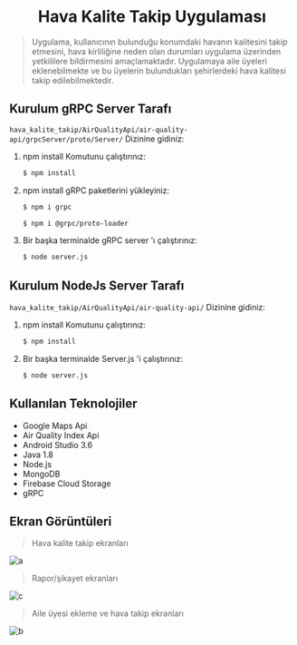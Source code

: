 <h1 align="center">Hava Kalite Takip Uygulaması</h1>


> Uygulama, kullanıcının bulunduğu konumdaki havanın kalitesini takip etmesini, hava kirliliğine neden olan durumları uygulama üzerinden yetkililere bildirmesini amaçlamaktadır. Uygulamaya aile üyeleri eklenebilmekte ve bu üyelerin bulundukları şehirlerdeki hava kalitesi takip edilebilmektedir.

## Kurulum gRPC Server Tarafı

 `hava_kalite_takip/AirQualityApi/air-quality-api/grpcServer/proto/Server/` Dizinine gidiniz:

 1. npm install Komutunu çalıştırınız:

    ```sh
    $ npm install
    ```
 2. npm install gRPC paketlerini yükleyiniz:

    ```sh
    $ npm i grpc    

    $ npm i @grpc/proto-loader
    ```

 2. Bir başka terminalde gRPC server 'ı çalıştırınız:

    ```sh
    $ node server.js
    ```
## Kurulum NodeJs Server Tarafı

`hava_kalite_takip/AirQualityApi/air-quality-api/` Dizinine gidiniz:

 1. npm install Komutunu çalıştırınız:

    ```sh
    $ npm install
    ```
 2. Bir başka terminalde Server.js 'i çalıştırınız:

    ```sh
    $ node server.js
    ```



## Kullanılan Teknolojiler

* Google Maps Api
* Air Quality Index Api
* Android Studio 3.6
* Java 1.8
* Node.js 
* MongoDB 
* Firebase Cloud Storage
* gRPC

## Ekran Görüntüleri

> Hava kalite takip ekranları

![a](https://user-images.githubusercontent.com/48556212/85957313-0007d380-b995-11ea-97da-95ca32ca4e38.png)

> Rapor/şikayet ekranları

![c](https://user-images.githubusercontent.com/48556212/85957316-039b5a80-b995-11ea-9667-7da1cff74725.png)

> Aile üyesi ekleme ve hava takip ekranları

![b](https://user-images.githubusercontent.com/48556212/85957315-026a2d80-b995-11ea-9c7a-ecc74c617d93.jpg)

